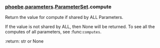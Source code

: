 ### [phoebe](phoebe.md).[parameters](phoebe.parameters.md).[ParameterSet](phoebe.parameters.ParameterSet.md).compute



Return the value for compute if shared by ALL Parameters.

If the value is not shared by ALL, then None will be returned.  To see
all the computes of all parameters, see :func:`computes`.

:return: str or None

